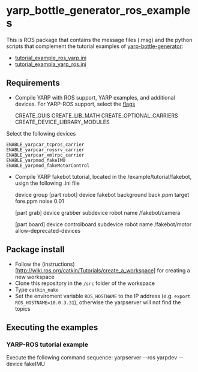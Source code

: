 # yarp_bottle_generator_ros_examples

This is ROS package that contains the message files (.msg) and the python 
scripts that complement the tutorial examples of 
[yarp-bottle-generator](https://github.com/vislab-tecnico-lisboa/yarp-bottle-generator): 
* [tutorial_example_ros_yarp.ini](https://github.com/vislab-tecnico-lisboa/yarp-bottle-generator/blob/master/app/tutorial_example_ros_yarp.ini)
* [tutorial_exampla_yarp_ros.ini](https://github.com/vislab-tecnico-lisboa/yarp-bottle-generator/blob/master/app/tutorial_example_yarp_ros.ini)

## Requirements
* Compile YARP with ROS support, YARP examples, and additional devices. For YARP-ROS support, select the 
[flags](http://www.yarp.it/yarp_with_ros_configure.html)

	CREATE_GUIS
	CREATE_LIB_MATH
	CREATE_OPTIONAL_CARRIERS
	CREATE_DEVICE_LIBRARY_MODULES

Select the following devices

	ENABLE_yarpcar_tcpros_carrier
	ENABLE_yarpcar_rossrv_carrier
	ENABLE_yarpcar_xmlrpc_carrier
	ENABLE_yarpmod_fakeIMU
	ENABLE_yarpmod_fakeMotorControl

* Compile YARP fakebot tutorial, located in the <yarp-repository>/example/tutorial/fakebot, usign the following .ini file

	device group
	[part robot]
	device fakebot
	background back.ppm
	target fore.ppm
	noise 0.01

	[part grab]
	device grabber
	subdevice robot
	name /fakebot/camera

	[part board]
	device controlboard
	subdevice robot
	name /fakebot/motor
	allow-deprecated-devices

## Package install
* Follow the (instructions)[http://wiki.ros.org/catkin/Tutorials/create_a_workspace] for creating a new workspace
* Clone this repository in the `/src` folder of the workspace
* Type `catkin_make`
* Set the enviroment variable `ROS_HOSTNAME` to the IP address (e.g. `export ROS_HOSTNAME=10.0.3.31`), otherwise the yarpserver will not find the topics

## Executing the examples

### YARP-ROS tutorial example
Execute the following command sequence:
	yarpserver --ros
	yarpdev --device fakeIMU


